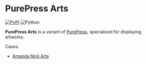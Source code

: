 # PurePress Arts

[![PyPI](https://img.shields.io/pypi/v/purepress-arts.svg)](https://pypi.org/project/purepress-arts/)
![Python](https://img.shields.io/badge/python-3.6%2B-blue.svg)

**PurePress Arts** is a variant of [PurePress](https://github.com/verilab/purepress), specialized for displaying artworks.

Cases:

- [Amanda Ninji Arts](https://www.amandaninjiarts.com)
